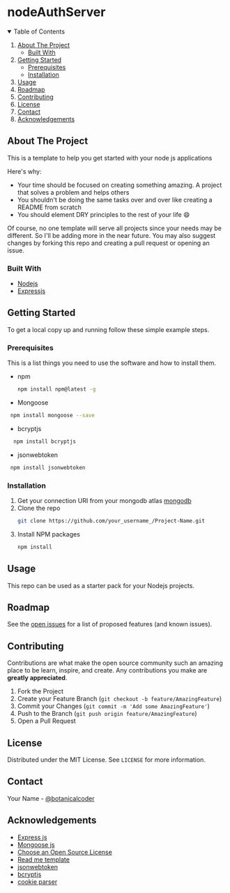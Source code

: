 # nodeAuthServer


<!-- TABLE OF CONTENTS -->
<details open="open">
  <summary>Table of Contents</summary>
  <ol>
    <li>
      <a href="#about-the-project">About The Project</a>
      <ul>
        <li><a href="#built-with">Built With</a></li>
      </ul>
    </li>
    <li>
      <a href="#getting-started">Getting Started</a>
      <ul>
        <li><a href="#prerequisites">Prerequisites</a></li>
        <li><a href="#installation">Installation</a></li>
      </ul>
    </li>
    <li><a href="#usage">Usage</a></li>
    <li><a href="#roadmap">Roadmap</a></li>
    <li><a href="#contributing">Contributing</a></li>
    <li><a href="#license">License</a></li>
    <li><a href="#contact">Contact</a></li>
    <li><a href="#acknowledgements">Acknowledgements</a></li>
  </ol>
</details>



<!-- ABOUT THE PROJECT -->
## About The Project

This is a template to help you get started with your node js applications

Here's why:
* Your time should be focused on creating something amazing. A project that solves a problem and helps others
* You shouldn't be doing the same tasks over and over like creating a README from scratch
* You should element DRY principles to the rest of your life :smile:

Of course, no one template will serve all projects since your needs may be different.
So I'll be adding more in the near future. 
You may also suggest changes by forking this repo and creating a pull request or opening an issue. 



### Built With

* [Nodejs](https://getbootstrap.com)
* [Expressjs](https://jquery.com)



<!-- GETTING STARTED -->
## Getting Started
To get a local copy up and running follow these simple example steps.

### Prerequisites

This is a list things you need to use the software and how to install them.
* npm
  ```sh
  npm install npm@latest -g
  ```
  
 * Mongoose
 ```sh
  npm install mongoose --save
  ```
 
 * bcryptjs
```sh
  npm install bcryptjs
  ```
 * jsonwebtoken
 ```sh
  npm install jsonwebtoken
  ```

### Installation

1. Get your connection URI from your mongodb atlas [mongodb](https://www.mongodb.com/)
2. Clone the repo
   ```sh
   git clone https://github.com/your_username_/Project-Name.git
   ```
3. Install NPM packages
   ```sh
   npm install
   ```




<!-- USAGE EXAMPLES -->
## Usage
This repo can be used as a starter pack for your Nodejs projects.



<!-- ROADMAP -->
## Roadmap

See the [open issues](https://github.com/othneildrew/Best-README-Template/issues) for a list of proposed features (and known issues).



<!-- CONTRIBUTING -->
## Contributing

Contributions are what make the open source community such an amazing place to be learn, inspire, and create. 
Any contributions you make are **greatly appreciated**.

1. Fork the Project
2. Create your Feature Branch (`git checkout -b feature/AmazingFeature`)
3. Commit your Changes (`git commit -m 'Add some AmazingFeature'`)
4. Push to the Branch (`git push origin feature/AmazingFeature`)
5. Open a Pull Request



<!-- LICENSE -->
## License

Distributed under the MIT License. See `LICENSE` for more information.



<!-- CONTACT -->
## Contact

Your Name - [@botanicalcoder](https://twitter.com/botanicalcoder) 




<!-- ACKNOWLEDGEMENTS -->
## Acknowledgements
* [Express js](https://www.webpagefx.com/tools/emoji-cheat-sheet)
* [Mongoose js](https://shields.io)
* [Choose an Open Source License](https://choosealicense.com)
* [Read me template](https://github.com/othneildrew/Best-README-Template)
* [jsonwebtoken](https://www.npmjs.com/package/jsonwebtoken)
* [bcryptjs](https://www.npmjs.com/package/bcryptjs)
* [cookie parser](http://expressjs.com/en/resources/middleware/cookie-parser.html)
